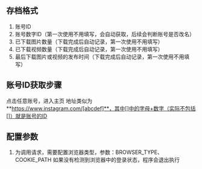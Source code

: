## 存档格式

1. 账号ID
2. 账号数字ID（第一次使用不用填写，会自动获取，后续会判断账号是否改名）
3. 已下载图片数量（下载完成后自动记录，第一次使用不用填写）
4. 已下载视频数量（下载完成后自动记录，第一次使用不用填写）
5. 最后下载图片或视频的发布时间（下载完成后自动记录，第一次使用不用填写）

## 账号ID获取步骤

点击任意账号，进入主页 地址类似为**https://www.instagram.com/[abcdef]**，其中[]中的字母+数字（实际不包括[]）就是账号的ID

## 配置参数

1. 为调用请求，需要配置浏览器类型，参数：BROWSER_TYPE、COOKIE_PATH 如果没有检测到浏览器中的登录状态，程序会退出执行
